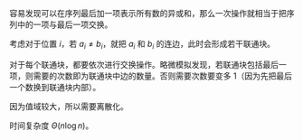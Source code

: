 容易发现可以在序列最后加一项表示所有数的异或和，那么一次操作就相当于把序列中的一项与最后一项交换。

考虑对于位置 $i$，若 $a_i\not=b_i$，就把 $a_i$ 和 $b_i$ 的连边，此时会形成若干联通块。

对于每个联通块，都要依次进行交换操作。略微模拟发现，若联通块包括最后一项，则需要的次数即为联通块中边的数量。否则需要次数要变多 $1$（因为先把最后一个数换到联通块内部）。

因为值域较大，所以需要离散化。

时间复杂度 $\Theta(n\log n)$。
